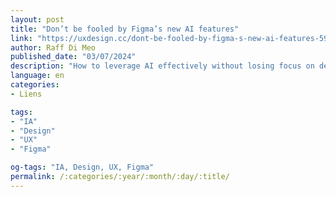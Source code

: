```yaml
---
layout: post
title: "Don’t be fooled by Figma’s new AI features"
link: "https://uxdesign.cc/dont-be-fooled-by-figma-s-new-ai-features-5991b8c6b819"
author: Raff Di Meo
published_date: "03/07/2024"
description: "How to leverage AI effectively without losing focus on designers’ roles and responsibilities."
language: en
categories:
- Liens

tags:
- "IA"
- "Design"
- "UX"
- "Figma"

og-tags: "IA, Design, UX, Figma"
permalink: /:categories/:year/:month/:day/:title/
---
```

